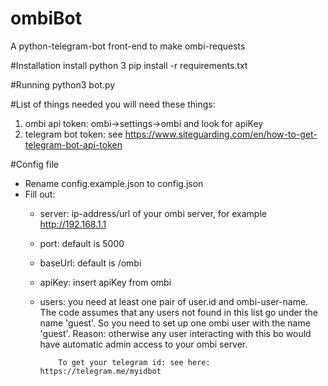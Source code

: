# ombiBot
A python-telegram-bot front-end to make ombi-requests

#Installation
install python 3
pip install -r requirements.txt

#Running
python3 bot.py

#List of things needed
you will need these things:
1) ombi api token: ombi->settings->ombi and look for apiKey
2) telegram bot token: see https://www.siteguarding.com/en/how-to-get-telegram-bot-api-token

#Config file
- Rename config.example.json to config.json
- Fill out: 
    * server: ip-address/url of your ombi server, for example http://192.168.1.1
    * port: default is 5000
    * baseUrl: default is /ombi
    * apiKey: insert apiKey from ombi
    * users:  you need at least one pair of user.id and ombi-user-name. The code assumes that any users not found in this list 
              go under the name 'guest'. So you need to set up one ombi user with the name 'guest'. Reason: otherwise any user
              interacting with this bo would have automatic admin access to your ombi server.
              
              To get your telegram id: see here: https://telegram.me/myidbot 
